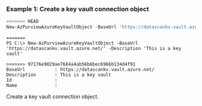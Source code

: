 ### Example 1: Create a key vault connection object
```powershell
<<<<<<< HEAD
New-AzPurviewAzureKeyVaultObject -BaseUrl 'https://datascankv.vault.azure.net/' -Description 'This is a key vault'
```

```output
=======
PS C:\> New-AzPurviewAzureKeyVaultObject -BaseUrl 'https://datascankv.vault.azure.net/' -Description 'This is a key vault'

>>>>>>> 97176e9029ae7684a4ab56b6bec6966b134d4f91
BaseUrl           : https://datascankv.vault.azure.net/
Description       : This is a key vault
Id                :
Name              :
```

Create a key vault connection object.

